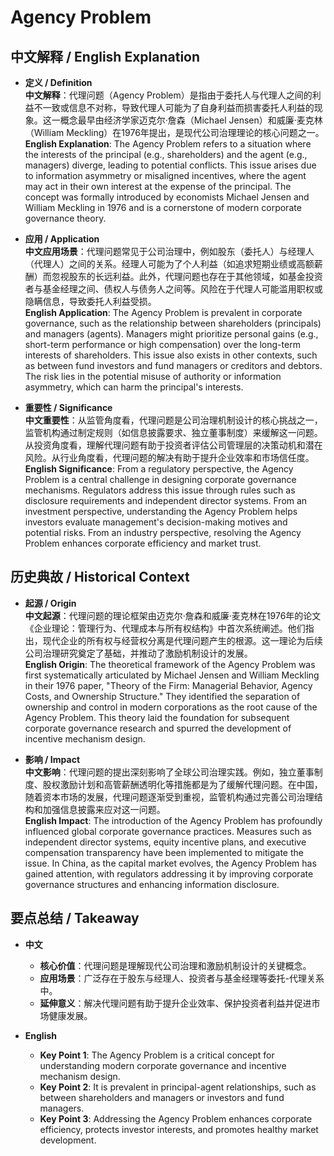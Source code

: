 # Agency Problem

## 中文解释 / English Explanation

* **定义 / Definition**  
  **中文解释**：代理问题（Agency Problem）是指由于委托人与代理人之间的利益不一致或信息不对称，导致代理人可能为了自身利益而损害委托人利益的现象。这一概念最早由经济学家迈克尔·詹森（Michael Jensen）和威廉·麦克林（William Meckling）在1976年提出，是现代公司治理理论的核心问题之一。  
  **English Explanation**: The Agency Problem refers to a situation where the interests of the principal (e.g., shareholders) and the agent (e.g., managers) diverge, leading to potential conflicts. This issue arises due to information asymmetry or misaligned incentives, where the agent may act in their own interest at the expense of the principal. The concept was formally introduced by economists Michael Jensen and William Meckling in 1976 and is a cornerstone of modern corporate governance theory.

* **应用 / Application**  
  **中文应用场景**：代理问题常见于公司治理中，例如股东（委托人）与经理人（代理人）之间的关系。经理人可能为了个人利益（如追求短期业绩或高额薪酬）而忽视股东的长远利益。此外，代理问题也存在于其他领域，如基金投资者与基金经理之间、债权人与债务人之间等。风险在于代理人可能滥用职权或隐瞒信息，导致委托人利益受损。  
  **English Application**: The Agency Problem is prevalent in corporate governance, such as the relationship between shareholders (principals) and managers (agents). Managers might prioritize personal gains (e.g., short-term performance or high compensation) over the long-term interests of shareholders. This issue also exists in other contexts, such as between fund investors and fund managers or creditors and debtors. The risk lies in the potential misuse of authority or information asymmetry, which can harm the principal's interests.

* **重要性 / Significance**  
  **中文重要性**：从监管角度看，代理问题是公司治理机制设计的核心挑战之一，监管机构通过制定规则（如信息披露要求、独立董事制度）来缓解这一问题。从投资角度看，理解代理问题有助于投资者评估公司管理层的决策动机和潜在风险。从行业角度看，代理问题的解决有助于提升企业效率和市场信任度。  
  **English Significance**: From a regulatory perspective, the Agency Problem is a central challenge in designing corporate governance mechanisms. Regulators address this issue through rules such as disclosure requirements and independent director systems. From an investment perspective, understanding the Agency Problem helps investors evaluate management's decision-making motives and potential risks. From an industry perspective, resolving the Agency Problem enhances corporate efficiency and market trust.

## 历史典故 / Historical Context

* **起源 / Origin**  
  **中文起源**：代理问题的理论框架由迈克尔·詹森和威廉·麦克林在1976年的论文《企业理论：管理行为、代理成本与所有权结构》中首次系统阐述。他们指出，现代企业的所有权与经营权分离是代理问题产生的根源。这一理论为后续公司治理研究奠定了基础，并推动了激励机制设计的发展。  
  **English Origin**: The theoretical framework of the Agency Problem was first systematically articulated by Michael Jensen and William Meckling in their 1976 paper, "Theory of the Firm: Managerial Behavior, Agency Costs, and Ownership Structure." They identified the separation of ownership and control in modern corporations as the root cause of the Agency Problem. This theory laid the foundation for subsequent corporate governance research and spurred the development of incentive mechanism design.

* **影响 / Impact**  
  **中文影响**：代理问题的提出深刻影响了全球公司治理实践。例如，独立董事制度、股权激励计划和高管薪酬透明化等措施都是为了缓解代理问题。在中国，随着资本市场的发展，代理问题逐渐受到重视，监管机构通过完善公司治理结构和加强信息披露来应对这一问题。  
  **English Impact**: The introduction of the Agency Problem has profoundly influenced global corporate governance practices. Measures such as independent director systems, equity incentive plans, and executive compensation transparency have been implemented to mitigate the issue. In China, as the capital market evolves, the Agency Problem has gained attention, with regulators addressing it by improving corporate governance structures and enhancing information disclosure.

## 要点总结 / Takeaway

* **中文**  
  - **核心价值**：代理问题是理解现代公司治理和激励机制设计的关键概念。  
  - **应用场景**：广泛存在于股东与经理人、投资者与基金经理等委托-代理关系中。  
  - **延伸意义**：解决代理问题有助于提升企业效率、保护投资者利益并促进市场健康发展。  

* **English**  
  - **Key Point 1**: The Agency Problem is a critical concept for understanding modern corporate governance and incentive mechanism design.  
  - **Key Point 2**: It is prevalent in principal-agent relationships, such as between shareholders and managers or investors and fund managers.  
  - **Key Point 3**: Addressing the Agency Problem enhances corporate efficiency, protects investor interests, and promotes healthy market development.